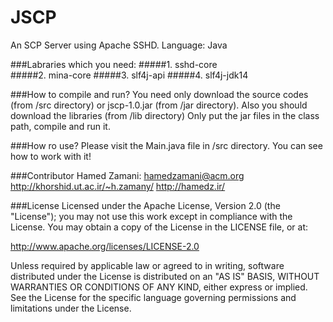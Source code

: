 JSCP
====

An SCP Server using Apache SSHD.
Language: Java

###Labraries which you need:
#####1. sshd-core  
#####2. mina-core
#####3. slf4j-api
#####4. slf4j-jdk14

###How to compile and run?
	You need only download the source codes (from /src directory) or jscp-1.0.jar (from /jar directory). Also you should download the libraries (from /lib directory)
	Only put the jar files in the class path, compile and run it.

###How ro use?
    Please visit the Main.java file in /src directory. You can see how to work with it!
	
###Contributor
	Hamed Zamani:
	hamedzamani@acm.org
	http://khorshid.ut.ac.ir/~h.zamany/
	http://hamedz.ir/

###License
Licensed under the Apache License, Version 2.0 (the "License"); you may not use this work except in compliance with the License. You may obtain a copy of the License in the LICENSE file, or at:

http://www.apache.org/licenses/LICENSE-2.0

Unless required by applicable law or agreed to in writing, software distributed under the License is distributed on an "AS IS" BASIS, WITHOUT WARRANTIES OR CONDITIONS OF ANY KIND, either express or implied. See the License for the specific language governing permissions and limitations under the License.
